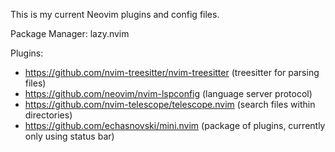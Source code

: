 This is my current Neovim plugins and config files.

Package Manager: lazy.nvim

Plugins:
- https://github.com/nvim-treesitter/nvim-treesitter (treesitter for parsing files)
- https://github.com/neovim/nvim-lspconfig (language server protocol)
- https://github.com/nvim-telescope/telescope.nvim (search files within directories)
- https://github.com/echasnovski/mini.nvim (package of plugins, currently only using status bar)
